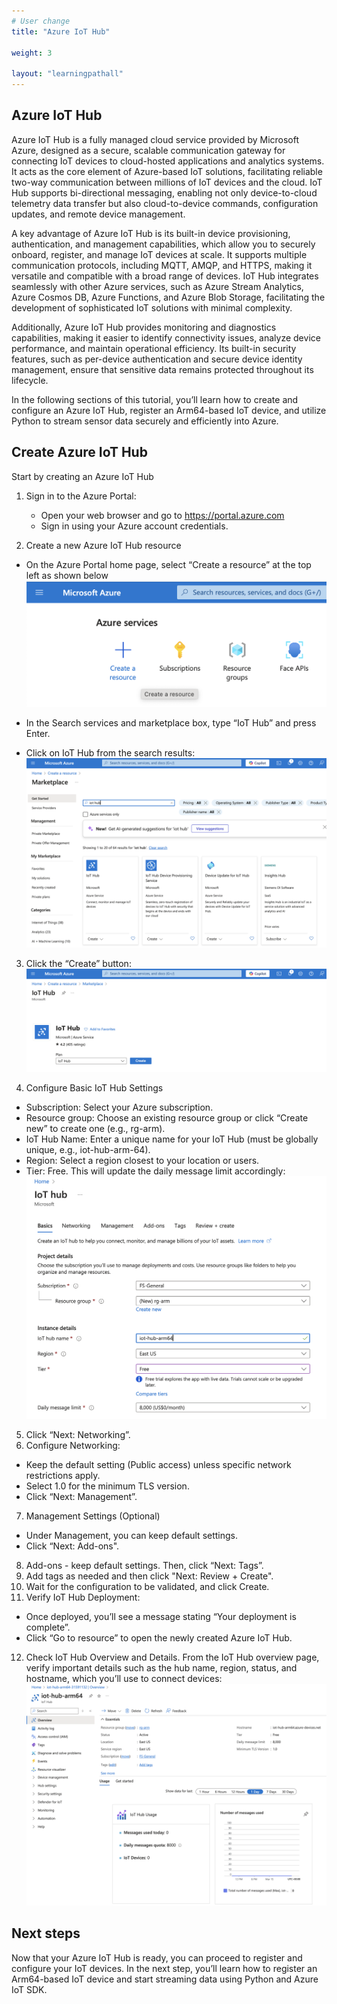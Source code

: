 ```yaml
---
# User change
title: "Azure IoT Hub"

weight: 3

layout: "learningpathall"
---
```


## Azure IoT Hub
Azure IoT Hub is a fully managed cloud service provided by Microsoft Azure, designed as a secure, scalable communication gateway for connecting IoT devices to cloud-hosted applications and analytics systems. It acts as the core element of Azure-based IoT solutions, facilitating reliable two-way communication between millions of IoT devices and the cloud. IoT Hub supports bi-directional messaging, enabling not only device-to-cloud telemetry data transfer but also cloud-to-device commands, configuration updates, and remote device management.

A key advantage of Azure IoT Hub is its built-in device provisioning, authentication, and management capabilities, which allow you to securely onboard, register, and manage IoT devices at scale. It supports multiple communication protocols, including MQTT, AMQP, and HTTPS, making it versatile and compatible with a broad range of devices. IoT Hub integrates seamlessly with other Azure services, such as Azure Stream Analytics, Azure Cosmos DB, Azure Functions, and Azure Blob Storage, facilitating the development of sophisticated IoT solutions with minimal complexity.

Additionally, Azure IoT Hub provides monitoring and diagnostics capabilities, making it easier to identify connectivity issues, analyze device performance, and maintain operational efficiency. Its built-in security features, such as per-device authentication and secure device identity management, ensure that sensitive data remains protected throughout its lifecycle.

In the following sections of this tutorial, you’ll learn how to create and configure an Azure IoT Hub, register an Arm64-based IoT device, and utilize Python to stream sensor data securely and efficiently into Azure.

## Create Azure IoT Hub
Start by creating an Azure IoT Hub
1. Sign in to the Azure Portal:
	* Open your web browser and go to https://portal.azure.com
	* Sign in using your Azure account credentials.

2. Create a new Azure IoT Hub resource
* On the Azure Portal home page, select “Create a resource” at the top left as shown below
![img1 alt-text#center](Figures/01.png)

* In the Search services and marketplace box, type “IoT Hub” and press Enter.
* Click on IoT Hub from the search results:
![img2 alt-text#center](Figures/02.png)

3. Click the “Create” button:
![img3 alt-text#center](Figures/03.png)

4. Configure Basic IoT Hub Settings
* Subscription: Select your Azure subscription.
* Resource group: Choose an existing resource group or click “Create new” to create one (e.g., rg-arm).
* IoT Hub Name: Enter a unique name for your IoT Hub (must be globally unique, e.g., iot-hub-arm-64).
* Region: Select a region closest to your location or users.
* Tier: Free. This will update the daily message limit accordingly:
![img4 alt-text#center](Figures/04.png)

5. Click “Next: Networking”.
6. Configure Networking:
* Keep the default setting (Public access) unless specific network restrictions apply.
* Select 1.0 for the minimum TLS version.
* Click “Next: Management”.
7. Management Settings (Optional)
* Under Management, you can keep default settings.
* Click “Next: Add-ons".
8. Add-ons - keep default settings. Then, click “Next: Tags”.
9. Add tags as needed and then click "Next: Review + Create".
10. Wait for the configuration to be validated, and click Create.
11. Verify IoT Hub Deployment:
* Once deployed, you’ll see a message stating “Your deployment is complete”.
* Click “Go to resource” to open the newly created Azure IoT Hub.
12. Check IoT Hub Overview and Details. From the IoT Hub overview page, verify important details such as the hub name, region, status, and hostname, which you’ll use to connect devices:
![img5 alt-text#center](Figures/05.png)

## Next steps
Now that your Azure IoT Hub is ready, you can proceed to register and configure your IoT devices. In the next step, you’ll learn how to register an Arm64-based IoT device and start streaming data using Python and Azure IoT SDK.
